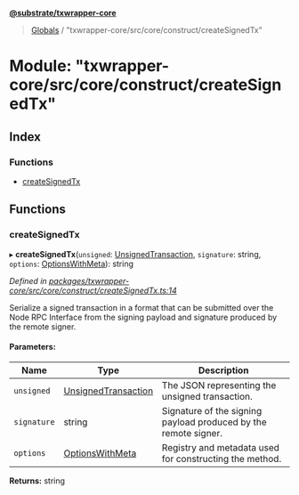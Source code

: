 **[@substrate/txwrapper-core](../README.md)**

> [Globals](../globals.md) / "txwrapper-core/src/core/construct/createSignedTx"

# Module: "txwrapper-core/src/core/construct/createSignedTx"

## Index

### Functions

* [createSignedTx](_txwrapper_core_src_core_construct_createsignedtx_.md#createsignedtx)

## Functions

### createSignedTx

▸ **createSignedTx**(`unsigned`: [UnsignedTransaction](../interfaces/_txwrapper_core_src_types_method_.unsignedtransaction.md), `signature`: string, `options`: [OptionsWithMeta](../interfaces/_txwrapper_core_src_types_method_.optionswithmeta.md)): string

*Defined in [packages/txwrapper-core/src/core/construct/createSignedTx.ts:14](https://github.com/paritytech/txwrapper-core/blob/15c9541/packages/txwrapper-core/src/core/construct/createSignedTx.ts#L14)*

Serialize a signed transaction in a format that can be submitted over the
Node RPC Interface from the signing payload and signature produced by the
remote signer.

#### Parameters:

Name | Type | Description |
------ | ------ | ------ |
`unsigned` | [UnsignedTransaction](../interfaces/_txwrapper_core_src_types_method_.unsignedtransaction.md) | The JSON representing the unsigned transaction. |
`signature` | string | Signature of the signing payload produced by the remote signer. |
`options` | [OptionsWithMeta](../interfaces/_txwrapper_core_src_types_method_.optionswithmeta.md) | Registry and metadata used for constructing the method.  |

**Returns:** string
